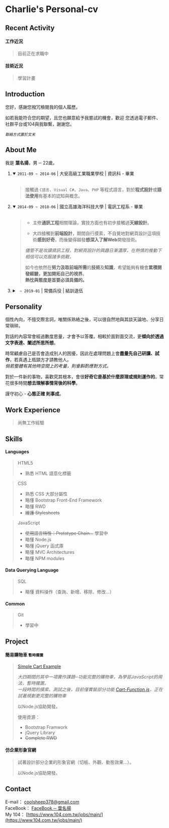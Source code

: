# Charlie's Personal-cv

Recent Activity
---------------

#### 工作近況
> 目前正在求職中

#### 技術近況
> 學習計畫

Introduction
------------
您好，感謝您撥冗檢閱我的個人履歷。

如若我能符合您的期望，且您也願意給予我嘗試的機會，歡迎 您透過電子郵件、社群平台或104與我聯繫，謝謝您。<br>

<code><i>聯絡方式置於文末</i></code>

About Me
--------

我是 <b>葉名揚</b>，男 ─ 22歲。
<ol>
  <li>
    <details open>
      <summary>
        <code>2011-09 ~ 2014-06</code> | 大安高級工業職業學校 | 資訊科 - 畢業
      </summary><br>

> 接觸過 `C語言`、`Visual C#`、`Java`、`PHP` 等程式語言，對於<b>程式設計</b>或<b>語法使用</b>有基本的認知與概念。
    </details>
  </li>
  
  <li>
    <details open>
      <summary>
        <code>2014-09 ~ 2018-06</code> | 國立高雄海洋科技大學 | 電訊工程系 - 畢業
      </summary><br>
      
> * 主修<b>通訊工程</b>相關理論，實技方面也有初步接觸過<b>天線設計</b>。
>
> * 大四接觸到<b>前端設計</b>，期間自行摸索，不自覺地對網頁設計這項技術<b>感到好奇</b>，而後變得越發<b>想深入了解Web</b>開發技術。
>
> <i>儘管不是攻讀資訊工程，對網頁設計的興趣日漸濃厚，在熱情的推動下相信可以克服諸多挑戰，</i><br>
>
> 如今也依然在<b>努力汲取前端所需</b>的<b>技術</b>及<b>知識</b>，希望能夠有機會<b>累積開發經驗，更加開拓自己的視界</b>。<br>
> <b>熱忱與態度是首要必須具備的。</b>
    </details>
  </li>
  
  <li>
    <details>
      <summary>
        <code> ~ 2019-01</code> | 常備兵役 | 結訓退伍 
      </summary>
    </details>
  </li>
</ol>

Personality
-----------
個性內向，不擅交際言詞，唯關係熟絡之後，可以很自然地與其談天論地、分享日常瑣碎。

對話的內容常會經過數度思量，才會予以答覆。相較於面對面交流，更<b>傾向於透過文字表達、闡述所思所想</b>。

時常顧慮自己是否會造成別人的困擾，因此在處理問題上會<b>盡量先自己研讀、試作</b>，若真遇上瓶頸方才請教他人。<br>
<i>倘若整體有其他時空間上的考量，則會斟酌應對方式。</i>

對於一件新的事物，喜歡究其根本，會很<b>好奇它是基於什麼原理或規則運作的</b>，常花很多時間<b>想去理解事情背後的科學</b>。

謹守初心 - <b>心態正確 則事成</b>。

Work Experience
---------------
> 尚無工作經驗

Skills
------

#### Languages

> HTML5
> * 熟悉 HTML 語意化標籤

> CSS
> * 熟悉 CSS 大部分屬性
> * 略懂 Bootstrap Front-End Framework
> * 略懂 RWD 
> * <del> 維護 Stylesheets </del>

> JavaScript
> * <del> 使用語言特性：Prototype Chain...</del> 學習中
> * 略懂 Node.js
> * 略懂 jQuery 函式庫
> * 略懂 MVC Architectures
> * 略懂 NPM modules

#### Data Querying Language <br> 

> SQL
> * 略懂 資料操作（查詢、新增、移除、修改...）

#### Common

> Git
> * 學習中

Project
-------

#### 簡易購物車 `暫時擱置`

> [Simple Cart Example](https://github.com/CharlieYeh/Simple-Cart-Example)
>
> <i>大四期間的其中一項實作課題─功能完整的購物車，為學習JavaScript的用法，暫時擱置。<br>
  一段時間的摸索、測試之後，目前僅實裝部分功能 [Cart-Function.js](https://github.com/CharlieYeh/Simple-Cart-Example/blob/master/dist/assets/cart-func.js)，正在試著規劃更完整的購物車</i>
>
> 以Node.js協助開發。
>
> 使用資源：
> * Bootstrap Framwork
> * jQuery Library
> * <del>Complete RWD</del>

#### 仿企業形象官網

> []()
> 
> 試著設計部分企業的形象官網（切板、外觀、動態效果...）。
>
> 以Node.js協助開發。

Contact
-------
E-mail： [coolsheep378@gmail.com](coolsheep378@gmail.com) <br>
FaceBook： [FaceBook ─ 葉名揚](https://www.facebook.com/profile.php?id=100002551012600) <br>
My 104： [https://www.104.com.tw/jobs/main/](https://www.104.com.tw/jobs/main/)
